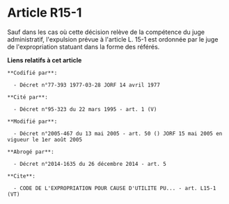 # Article R15-1

Sauf dans les cas où cette décision relève de la compétence du juge administratif, l'expulsion prévue à l'article L. 15-1 est
ordonnée par le juge de l'expropriation statuant dans la forme des référés.

**Liens relatifs à cet article**

	**Codifié par**:

	  - Décret n°77-393 1977-03-28 JORF 14 avril 1977

	**Cité par**:

	  - Décret n°95-323 du 22 mars 1995 - art. 1 (V)

	**Modifié par**:

	  - Décret n°2005-467 du 13 mai 2005 - art. 50 () JORF 15 mai 2005 en vigueur le 1er août 2005

	**Abrogé par**:

	  - Décret n°2014-1635 du 26 décembre 2014 - art. 5

	**Cite**:

	  - CODE DE L'EXPROPRIATION POUR CAUSE D'UTILITE PU... - art. L15-1 (VT)
